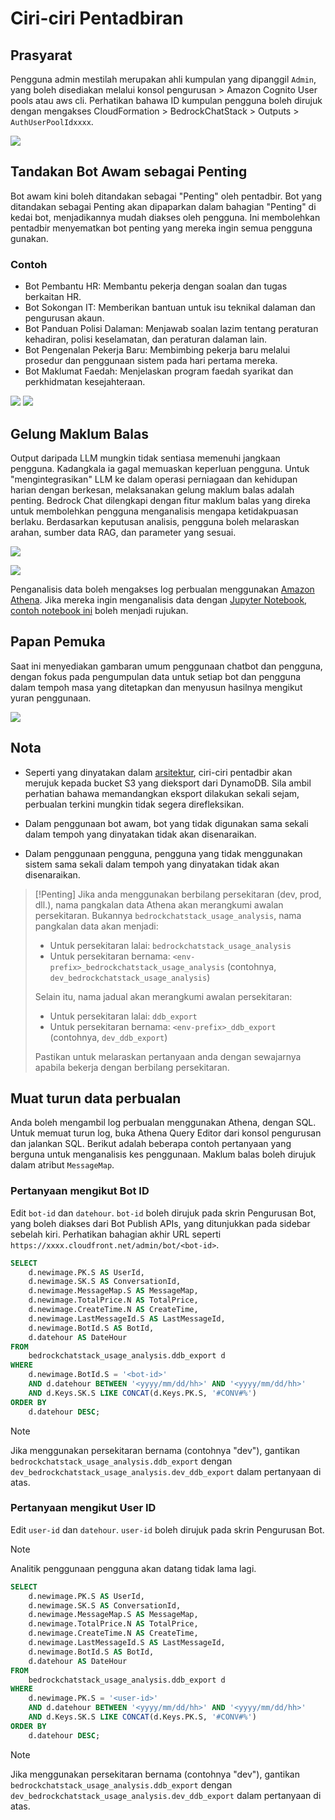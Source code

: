 # Ciri-ciri Pentadbiran

## Prasyarat

Pengguna admin mestilah merupakan ahli kumpulan yang dipanggil `Admin`, yang boleh disediakan melalui konsol pengurusan > Amazon Cognito User pools atau aws cli. Perhatikan bahawa ID kumpulan pengguna boleh dirujuk dengan mengakses CloudFormation > BedrockChatStack > Outputs > `AuthUserPoolIdxxxx`.

![](./imgs/group_membership_admin.png)

## Tandakan Bot Awam sebagai Penting

Bot awam kini boleh ditandakan sebagai "Penting" oleh pentadbir. Bot yang ditandakan sebagai Penting akan dipaparkan dalam bahagian "Penting" di kedai bot, menjadikannya mudah diakses oleh pengguna. Ini membolehkan pentadbir menyematkan bot penting yang mereka ingin semua pengguna gunakan.

### Contoh

- Bot Pembantu HR: Membantu pekerja dengan soalan dan tugas berkaitan HR.
- Bot Sokongan IT: Memberikan bantuan untuk isu teknikal dalaman dan pengurusan akaun.
- Bot Panduan Polisi Dalaman: Menjawab soalan lazim tentang peraturan kehadiran, polisi keselamatan, dan peraturan dalaman lain.
- Bot Pengenalan Pekerja Baru: Membimbing pekerja baru melalui prosedur dan penggunaan sistem pada hari pertama mereka.
- Bot Maklumat Faedah: Menjelaskan program faedah syarikat dan perkhidmatan kesejahteraan.

![](./imgs/admin_bot_menue.png)
![](./imgs/bot_store.png)

## Gelung Maklum Balas

Output daripada LLM mungkin tidak sentiasa memenuhi jangkaan pengguna. Kadangkala ia gagal memuaskan keperluan pengguna. Untuk "mengintegrasikan" LLM ke dalam operasi perniagaan dan kehidupan harian dengan berkesan, melaksanakan gelung maklum balas adalah penting. Bedrock Chat dilengkapi dengan fitur maklum balas yang direka untuk membolehkan pengguna menganalisis mengapa ketidakpuasan berlaku. Berdasarkan keputusan analisis, pengguna boleh melaraskan arahan, sumber data RAG, dan parameter yang sesuai.

![](./imgs/feedback_loop.png)

![](./imgs/feedback-using-claude-chat.png)

Penganalisis data boleh mengakses log perbualan menggunakan [Amazon Athena](https://aws.amazon.com/jp/athena/). Jika mereka ingin menganalisis data dengan [Jupyter Notebook](https://jupyter.org/), [contoh notebook ini](../examples/notebooks/feedback_analysis_example.ipynb) boleh menjadi rujukan.

## Papan Pemuka

Saat ini menyediakan gambaran umum penggunaan chatbot dan pengguna, dengan fokus pada pengumpulan data untuk setiap bot dan pengguna dalam tempoh masa yang ditetapkan dan menyusun hasilnya mengikut yuran penggunaan.

![](./imgs/admin_bot_analytics.png)

## Nota

- Seperti yang dinyatakan dalam [arsitektur](../README.md#architecture), ciri-ciri pentadbir akan merujuk kepada bucket S3 yang dieksport dari DynamoDB. Sila ambil perhatian bahawa memandangkan eksport dilakukan sekali sejam, perbualan terkini mungkin tidak segera direfleksikan.

- Dalam penggunaan bot awam, bot yang tidak digunakan sama sekali dalam tempoh yang dinyatakan tidak akan disenaraikan.

- Dalam penggunaan pengguna, pengguna yang tidak menggunakan sistem sama sekali dalam tempoh yang dinyatakan tidak akan disenaraikan.

> [!Penting]
> Jika anda menggunakan berbilang persekitaran (dev, prod, dll.), nama pangkalan data Athena akan merangkumi awalan persekitaran. Bukannya `bedrockchatstack_usage_analysis`, nama pangkalan data akan menjadi:
>
> - Untuk persekitaran lalai: `bedrockchatstack_usage_analysis`
> - Untuk persekitaran bernama: `<env-prefix>_bedrockchatstack_usage_analysis` (contohnya, `dev_bedrockchatstack_usage_analysis`)
>
> Selain itu, nama jadual akan merangkumi awalan persekitaran:
>
> - Untuk persekitaran lalai: `ddb_export`
> - Untuk persekitaran bernama: `<env-prefix>_ddb_export` (contohnya, `dev_ddb_export`)
>
> Pastikan untuk melaraskan pertanyaan anda dengan sewajarnya apabila bekerja dengan berbilang persekitaran.

## Muat turun data perbualan

Anda boleh mengambil log perbualan menggunakan Athena, dengan SQL. Untuk memuat turun log, buka Athena Query Editor dari konsol pengurusan dan jalankan SQL. Berikut adalah beberapa contoh pertanyaan yang berguna untuk menganalisis kes penggunaan. Maklum balas boleh dirujuk dalam atribut `MessageMap`.

### Pertanyaan mengikut Bot ID

Edit `bot-id` dan `datehour`. `bot-id` boleh dirujuk pada skrin Pengurusan Bot, yang boleh diakses dari Bot Publish APIs, yang ditunjukkan pada sidebar sebelah kiri. Perhatikan bahagian akhir URL seperti `https://xxxx.cloudfront.net/admin/bot/<bot-id>`.

```sql
SELECT
    d.newimage.PK.S AS UserId,
    d.newimage.SK.S AS ConversationId,
    d.newimage.MessageMap.S AS MessageMap,
    d.newimage.TotalPrice.N AS TotalPrice,
    d.newimage.CreateTime.N AS CreateTime,
    d.newimage.LastMessageId.S AS LastMessageId,
    d.newimage.BotId.S AS BotId,
    d.datehour AS DateHour
FROM
    bedrockchatstack_usage_analysis.ddb_export d
WHERE
    d.newimage.BotId.S = '<bot-id>'
    AND d.datehour BETWEEN '<yyyy/mm/dd/hh>' AND '<yyyy/mm/dd/hh>'
    AND d.Keys.SK.S LIKE CONCAT(d.Keys.PK.S, '#CONV#%')
ORDER BY
    d.datehour DESC;
```

> [!Note]
> Jika menggunakan persekitaran bernama (contohnya "dev"), gantikan `bedrockchatstack_usage_analysis.ddb_export` dengan `dev_bedrockchatstack_usage_analysis.dev_ddb_export` dalam pertanyaan di atas.

### Pertanyaan mengikut User ID

Edit `user-id` dan `datehour`. `user-id` boleh dirujuk pada skrin Pengurusan Bot.

> [!Note]
> Analitik penggunaan pengguna akan datang tidak lama lagi.

```sql
SELECT
    d.newimage.PK.S AS UserId,
    d.newimage.SK.S AS ConversationId,
    d.newimage.MessageMap.S AS MessageMap,
    d.newimage.TotalPrice.N AS TotalPrice,
    d.newimage.CreateTime.N AS CreateTime,
    d.newimage.LastMessageId.S AS LastMessageId,
    d.newimage.BotId.S AS BotId,
    d.datehour AS DateHour
FROM
    bedrockchatstack_usage_analysis.ddb_export d
WHERE
    d.newimage.PK.S = '<user-id>'
    AND d.datehour BETWEEN '<yyyy/mm/dd/hh>' AND '<yyyy/mm/dd/hh>'
    AND d.Keys.SK.S LIKE CONCAT(d.Keys.PK.S, '#CONV#%')
ORDER BY
    d.datehour DESC;
```

> [!Note]
> Jika menggunakan persekitaran bernama (contohnya "dev"), gantikan `bedrockchatstack_usage_analysis.ddb_export` dengan `dev_bedrockchatstack_usage_analysis.dev_ddb_export` dalam pertanyaan di atas.